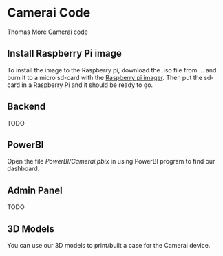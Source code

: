 # Camerai Code
Thomas More Camerai code

## Install Raspberry Pi image
To install the image to the Raspberry pi, download the .iso file from ... and burn it to a micro sd-card with the [Raspberry pi imager](https://www.raspberrypi.com/software/). Then put the sd-card in a Raspberry Pi and it should be ready to go.

## Backend
TODO

## PowerBI
Open the file _PowerBI/Camerai.pbix_ in using PowerBI program to find our dashboard.

## Admin Panel
TODO

## 3D Models
You can use our 3D models to print/built a case for the Camerai device.